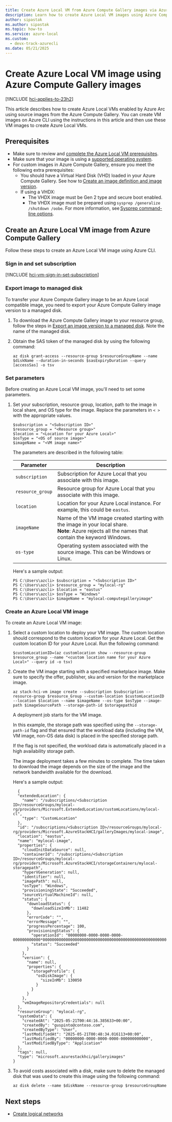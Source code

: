 ```yaml
---
title: Create Azure Local VM from Azure Compute Gallery images via Azure CLI
description: Learn how to create Azure Local VM images using Azure Compute Gallery images.
author: sipastak
ms.author: sipastak
ms.topic: how-to
ms.service: azure-local
ms.custom:
  - devx-track-azurecli
ms.date: 05/21/2025
---
```


# Create Azure Local VM image using Azure Compute Gallery images

[!INCLUDE [hci-applies-to-23h2](../includes/hci-applies-to-23h2.md)]

This article describes how to create Azure Local VMs enabled by Azure Arc using source images from the Azure Compute Gallery. You can create VM images on Azure CLI using the instructions in this article and then use these VM images to create Azure Local VMs.

## Prerequisites

- Make sure to review and [complete the Azure Local VM prerequisites](./azure-arc-vm-management-prerequisites.md).
- Make sure that your image is using a [supported operating system](/azure/azure-arc/servers/prerequisites#supported-operating-systems).
- For custom images in Azure Compute Gallery, ensure you meet the following extra prerequisites:
    - You should have a Virtual Hard Disk (VHD) loaded in your Azure Compute Gallery. See how to [Create an image definition and image version](/azure/virtual-machines/image-version).
    - If using a VHDX:
        - The VHDX image must be Gen 2 type and secure boot enabled.
        - The VHDX image must be prepared using `sysprep /generalize /shutdown /oobe`. For more information, see [Sysprep command-line options](/windows-hardware/manufacture/desktop/sysprep-command-line-options).

## Create an Azure Local VM image from Azure Compute Gallery

Follow these steps to create an Azure Local VM image using Azure CLI.

### Sign in and set subscription

[!INCLUDE [hci-vm-sign-in-set-subscription](../includes/hci-vm-sign-in-set-subscription.md)]

### Export image to managed disk

To transfer your Azure Compute Gallery image to be an Azure Local compatible image, you need to export your Azure Compute Gallery image version to a managed disk.

1. To download the Azure Compute Gallery image to your resource group, follow the steps in [Export an image version to a managed disk](/azure/virtual-machines/managed-disk-from-image-version). Note the name of the managed disk.  

1. Obtain the SAS token of the managed disk by using the following command:

    ```azurecli
    az disk grant-access --resource-group $resourceGroupName --name $diskName --duration-in-seconds $sasExpiryDuration --query [accessSas] -o tsv
    ```

### Set parameters

Before creating an Azure Local VM image, you'll need to set some parameters.

1. Set your subscription, resource group, location, path to the image in local share, and OS type for the image. Replace the parameters in `< >` with the appropriate values.

    ```azurecli
    $subscription = "<Subscription ID>"
    $resource_group = "<Resource group>"
    $location = "<Location for your Azure Local>"
    $osType = "<OS of source image>"
    $imageName = "<VM image name>"
    ```

    The parameters are described in the following table:
    
    | Parameter        | Description                                                                                |
    |------------------|--------------------------------------------------------------------------------------------|
    | `subscription`   | Subscription for Azure Local that you associate with this image.        |
    | `resource_group` | Resource group for Azure Local that you associate with this image.        |
    | `location`       | Location for your Azure Local instance. For example, this could be `eastus`. |
    | `imageName`      | Name of the VM image created starting with the image in your local share. <br> **Note**: Azure rejects all the names that contain the keyword Windows. |
    | `os-type`         | Operating system associated with the source image. This can be Windows or Linux.           |
    
    Here's a sample output:
    
    ```azurecli
    PS C:\Users\azcli> $subscription = "<Subscription ID>"
    PS C:\Users\azcli> $resource_group = "mylocal-rg"
    PS C:\Users\azcli> $location = "eastus"
    PS C:\Users\azcli> $osType = "Windows"
    PS C:\Users\azcli> $imageName = "mylocal-computegalleryimage"
    ```

### Create an Azure Local VM image

To create an Azure Local VM image:

1. Select a custom location to deploy your VM image. The custom location should correspond to the custom location for your Azure Local. Get the custom location ID for your Azure Local. Run the following command:

    ```azurecli
    $customLocationID=(az customlocation show --resource-group $resource_group --name "<custom location name for your Azure Local>" --query id -o tsv)
    ```

1. Create the VM image starting with a specified marketplace image. Make sure to specify the offer, publisher, sku and version for the marketplace image.

    ```azurecli
    az stack-hci-vm image create --subscription $subscription --resource-group $resource_Group --custom-location $customLocationID --location $location --name $imageName --os-type $osType --image-path $imageSourcePath --storage-path-id $storagepathid
    ```

    A deployment job starts for the VM image.

    In this example, the storage path was specified using the `--storage-path-id` flag and that ensured that the workload data (including the VM, VM image, non-OS data disk) is placed in the specified storage path.

    If the flag is not specified, the workload data is automatically placed in a high availability storage path.

    The image deployment takes a few minutes to complete. The time taken to download the image depends on the size of the image and the network bandwidth available for the download.

    Here's a sample output:

    ```azurecli
      { 
      "extendedLocation": { 
        "name": "/subscriptions/<Subscription ID>/resourceGroups/mylocal-rg/providers/Microsoft.ExtendedLocation/customLocations/mylocal-cl", 
        "type": "CustomLocation" 
      }, 
      "id": "/subscriptions/<Subscription ID>/resourceGroups/mylocal-rg/providers/Microsoft.AzureStackHCI/galleryImages/mylocal-image", 
      "location": "eastus", 
      "name": "mylocal-image", 
      "properties": { 
        "cloudInitDataSource": null, 
        "containerId": "/subscriptions/<Subscription ID>/resourceGroups/mylocal-rg/providers/Microsoft.AzureStackHCI/storageContainers/mylocal-storagepath", 
        "hyperVGeneration": null, 
        "identifier": null, 
        "imagePath": null, 
        "osType": "Windows", 
        "provisioningState": "Succeeded", 
        "sourceVirtualMachineId": null, 
        "status": { 
          "downloadStatus": { 
            "downloadSizeInMb": 11482 
          }, 
          "errorCode": "", 
          "errorMessage": "", 
          "progressPercentage": 100, 
          "provisioningStatus": { 
            "operationId": "00000000-0000-0000-0000-000000000000*0000000000000000000000000000000000000000000000000000000000000000", 
            "status": "Succeeded" 
          } 
        }, 
        "version": { 
          "name": null, 
          "properties": { 
            "storageProfile": { 
              "osDiskImage": { 
                "sizeInMb": 130050 
              } 
            } 
          } 
        }, 
        "vmImageRepositoryCredentials": null 
      }, 
      "resourceGroup": "mylocal-rg", 
      "systemData": { 
        "createdAt": "2025-05-21T00:44:16.385633+00:00", 
        "createdBy": "guspinto@contoso.com", 
        "createdByType": "User", 
        "lastModifiedAt": "2025-05-21T00:48:34.016113+00:00", 
        "lastModifiedBy": "00000000-0000-0000-0000-000000000000", 
        "lastModifiedByType": "Application" 
      }, 
      "tags": null, 
      "type": "microsoft.azurestackhci/galleryimages" 
    } 
    ```
    
1. To avoid costs associated with a disk, make sure to delete the managed disk that was used to create this image using the following command:

    ```azurecli
    az disk delete --name $diskName --resource-group $resourceGroupName
    ```

## Next steps

- [Create logical networks](./create-virtual-networks.md)
